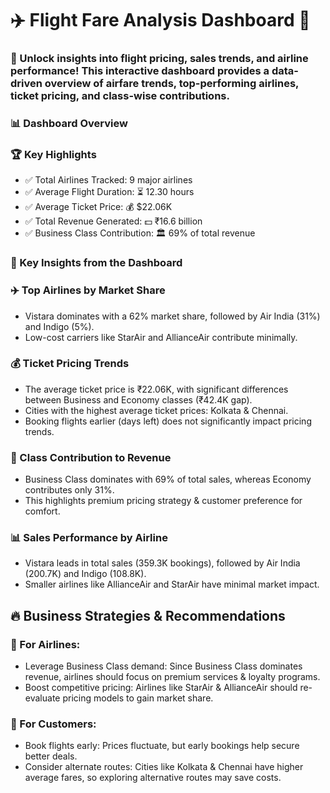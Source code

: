 # ✈️ Flight Fare Analysis Dashboard 🛫
### 🚀 Unlock insights into flight pricing, sales trends, and airline performance! This interactive dashboard provides a data-driven overview of airfare trends, top-performing airlines, ticket pricing, and class-wise contributions.

### 📊 Dashboard Overview
### 🏆 Key Highlights
* ✅ Total Airlines Tracked: 9 major airlines
* ✅ Average Flight Duration: ⏳ 12.30 hours
* ✅ Average Ticket Price: 💰 $22.06K
* ✅ Total Revenue Generated: 💵 ₹16.6 billion
* ✅ Business Class Contribution: 🏛️ 69% of total revenue

### 📌 Key Insights from the Dashboard
### ✈️ Top Airlines by Market Share
* Vistara dominates with a 62% market share, followed by Air India (31%) and Indigo (5%).
* Low-cost carriers like StarAir and AllianceAir contribute minimally.

### 💰 Ticket Pricing Trends
* The average ticket price is ₹22.06K, with significant differences between Business and Economy classes (₹42.4K gap).
* Cities with the highest average ticket prices: Kolkata & Chennai.
* Booking flights earlier (days left) does not significantly impact pricing trends.

### 🏢 Class Contribution to Revenue
* Business Class dominates with 69% of total sales, whereas Economy contributes only 31%.
* This highlights premium pricing strategy & customer preference for comfort.

### 📊 Sales Performance by Airline
* Vistara leads in total sales (359.3K bookings), followed by Air India (200.7K) and Indigo (108.8K).
* Smaller airlines like AllianceAir and StarAir have minimal market impact.

## 🔥 Business Strategies & Recommendations

### 📌 For Airlines:
* Leverage Business Class demand: Since Business Class dominates revenue, airlines should focus on premium services & loyalty programs.
* Boost competitive pricing: Airlines like StarAir & AllianceAir should re-evaluate pricing models to gain market share.

### 📌 For Customers:
* Book flights early: Prices fluctuate, but early bookings help secure better deals.
* Consider alternate routes: Cities like Kolkata & Chennai have higher average fares, so exploring alternative routes may save costs.
